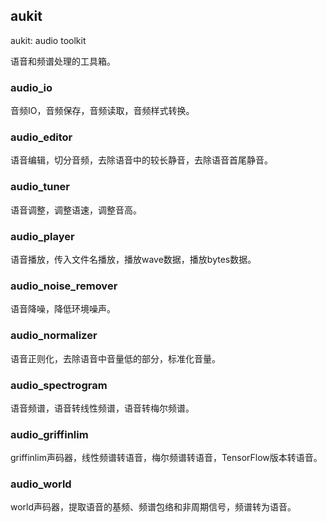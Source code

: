## aukit

aukit: audio toolkit

语音和频谱处理的工具箱。


### audio_io
音频IO，音频保存，音频读取，音频样式转换。


### audio_editor
语音编辑，切分音频，去除语音中的较长静音，去除语音首尾静音。

### audio_tuner
语音调整，调整语速，调整音高。

### audio_player
语音播放，传入文件名播放，播放wave数据，播放bytes数据。

### audio_noise_remover
语音降噪，降低环境噪声。

### audio_normalizer
语音正则化，去除语音中音量低的部分，标准化音量。

### audio_spectrogram
语音频谱，语音转线性频谱，语音转梅尔频谱。

### audio_griffinlim
griffinlim声码器，线性频谱转语音，梅尔频谱转语音，TensorFlow版本转语音。

### audio_world
world声码器，提取语音的基频、频谱包络和非周期信号，频谱转为语音。
